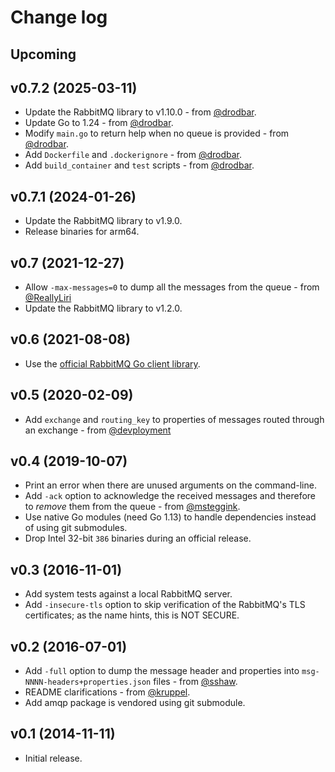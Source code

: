 # Change log

## Upcoming

## v0.7.2 (2025-03-11)

* Update the RabbitMQ library to v1.10.0 - from [@drodbar](https://github.com/drodbar).
* Update Go to 1.24 - from [@drodbar](https://github.com/drodbar).
* Modify `main.go` to return help when no queue is provided - from [@drodbar](https://github.com/drodbar).
* Add `Dockerfile` and `.dockerignore` - from [@drodbar](https://github.com/drodbar).
* Add `build_container` and `test` scripts - from [@drodbar](https://github.com/drodbar).


## v0.7.1 (2024-01-26)

* Update the RabbitMQ library to v1.9.0.
* Release binaries for arm64.

## v0.7 (2021-12-27)

* Allow `-max-messages=0` to dump all the messages from the queue - from
  [@ReallyLiri](https://github.com/ReallyLiri)
* Update the RabbitMQ library to v1.2.0.


## v0.6 (2021-08-08)

* Use the [official RabbitMQ Go client library](https://github.com/rabbitmq/amqp091-go).


## v0.5 (2020-02-09)

* Add `exchange` and `routing_key` to properties of messages routed through an
  exchange - from [@devployment](https://github.com/devployment)


## v0.4 (2019-10-07)

* Print an error when there are unused arguments on the command-line.
* Add `-ack` option to acknowledge the received messages and therefore to
  *remove* them from the queue - from
  [@msteggink](https://github.com/msteggink).
* Use native Go modules (need Go 1.13) to handle dependencies instead of using
  git submodules.
* Drop Intel 32-bit `386` binaries during an official release.


## v0.3 (2016-11-01)

* Add system tests against a local RabbitMQ server.
* Add `-insecure-tls` option to skip verification of the RabbitMQ's TLS
  certificates; as the name hints, this is NOT SECURE.


## v0.2 (2016-07-01)

* Add `-full` option to dump the message header and properties into
  `msg-NNNN-headers+properties.json` files - from
  [@sshaw](https://github.com/sshaw).
* README clarifications - from [@kruppel](https://github.com/kruppel).
* Add amqp package is vendored using git submodule.


## v0.1 (2014-11-11)

* Initial release.
